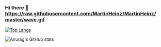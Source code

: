 ### Hi there 👋  https://raw.githubusercontent.com/MartinHeinz/MartinHeinz/master/wave.gif
[![Top Langs](https://github-readme-stats.vercel.app/api/top-langs/?username=p-miralles&count_private=true)](https://github.com/p-miralles/github-readme-stats)

![Anurag's GitHub stats](https://github-readme-stats.vercel.app/api?username=p-miralles&show_icons=true&count_private=true)
<!--
**p-miralles/p-miralles** is a ✨ _special_ ✨ repository because its `README.md` (this file) appears on your GitHub profile.

Here are some ideas to get you started:

- 🔭 I’m currently working on ...
- 🌱 I’m currently learning ...
- 👯 I’m looking to collaborate on ...
- 🤔 I’m looking for help with ...
- 💬 Ask me about ...
- 📫 How to reach me: ...
- 😄 Pronouns: ...
- ⚡ Fun fact: ...
-->
